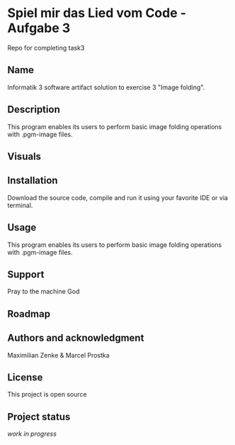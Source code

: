 # Spiel mir das Lied vom Code - Aufgabe 3

Repo for completing task3

## Name
Informatik 3 software artifact solution to exercise 3 "Image folding". 

## Description
This program enables its users to perform basic image folding operations with .pgm-image files. 

## Visuals


## Installation
Download the source code, compile and run it using your favorite IDE or via terminal. 


## Usage
This program enables its users to perform basic image folding operations with .pgm-image files. 

## Support
Pray to the machine God


## Roadmap


## Authors and acknowledgment
Maximilian Zenke & Marcel Prostka 

## License
This project is open source 

## Project status
*work in progress*
